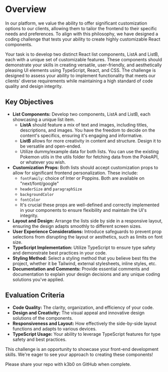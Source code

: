 # Overview
In our platform, we value the ability to offer significant customization options to our clients, allowing them to tailor the frontend to their specific needs and preferences. To align with this philosophy, we have designed a coding challenge that tests your ability to create highly customizable React components.

Your task is to develop two distinct React list components, ListA and ListB, each with a unique set of customizable features. These components should demonstrate your skills in creating versatile, user-friendly, and aesthetically pleasing UI elements using TypeScript, React, and CSS. The challenge is designed to assess your ability to implement functionality that meets our clients' diverse requirements while maintaining a high standard of code quality and design integrity.

## Key Objectives
- **List Components:** Develop two components, ListA and ListB, each showcasing a unique list item.
  - **ListA** should feature a mix of text and images, including titles, descriptions, and images. You have the freedom to decide on the content's specifics, ensuring it's engaging and informative.
  - **ListB** allows for more creativity in content and structure. Design it to be versatile and open-ended.
  - Utilize dummy/example data for both lists. You can use the existing Pokemon utils in the utils folder for fetching data from the PokeAPI, or whatever you wish.
- **Customization Props:** Both lists should accept customization props to allow for significant frontend personalization. These include:
  - `fontFamily`: choice of Inter or Poppins. Both are available on "next/font/google"
  - `headerSize` and `paragraphSize`
  - `backgroundColor`
  - `fontColor`
  - It's crucial these props are well-defined and correctly implemented in your components to ensure flexibility and maintain the UI's integrity.
- **Layout and Design:** Arrange the lists side by side in a responsive layout, ensuring the design adapts smoothly to different screen sizes.
- **User Experience Considerations:** Introduce safeguards to prevent prop selections from disrupting the layout or aesthetics, such as limits on font size.
- **TypeScript Implementation:** Utilize TypeScript to ensure type safety and demonstrate best practices in your code.
- **Styling Method:** Select a styling method that you believe best fits the project, whether it be Tailwind, external stylesheets, inline styles, etc.
- **Documentation and Comments:** Provide essential comments and documentation to explain your design decisions and any unique coding solutions you've applied.

## Evaluation Criteria
- **Code Quality:** The clarity, organization, and efficiency of your code.
- **Design and Creativity:** The visual appeal and innovative design solutions of the components.
- **Responsiveness and Layout:** How effectively the side-by-side layout functions and adapts to various devices.
- **TypeScript Usage:** Your ability to leverage TypeScript features for type safety and best practices.

This challenge is an opportunity to showcase your front-end development skills. We're eager to see your approach to creating these components!

Please share your repo with k3b0 on GitHub when complete.
